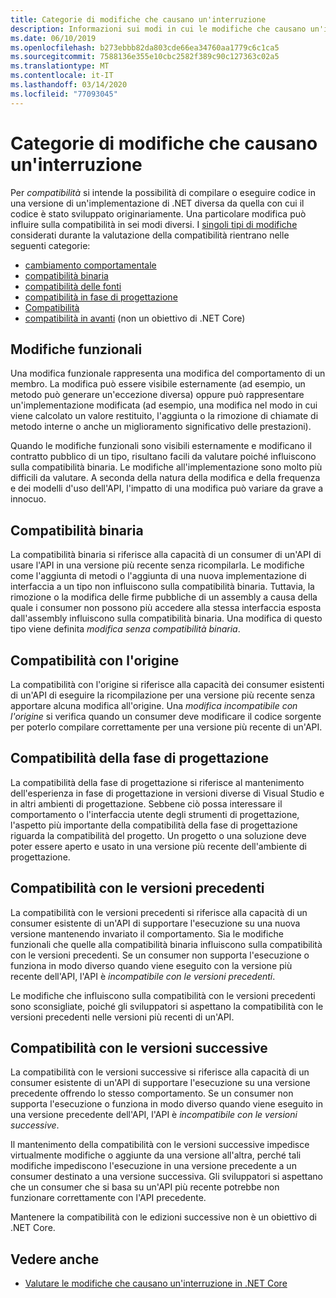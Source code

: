 ```yaml
---
title: Categorie di modifiche che causano un'interruzione
description: Informazioni sui modi in cui le modifiche che causano un'interruzione vengono categorizzate in .NET Core.
ms.date: 06/10/2019
ms.openlocfilehash: b273ebbb82da803cde66ea34760aa1779c6c1ca5
ms.sourcegitcommit: 7588136e355e10cbc2582f389c90c127363c02a5
ms.translationtype: MT
ms.contentlocale: it-IT
ms.lasthandoff: 03/14/2020
ms.locfileid: "77093045"
---
```

# <a name="breaking-change-categories"></a>Categorie di modifiche che causano un'interruzione

Per *compatibilità* si intende la possibilità di compilare o eseguire codice in una versione di un'implementazione di .NET diversa da quella con cui il codice è stato sviluppato originariamente. Una particolare modifica può influire sulla compatibilità in sei modi diversi. I [singoli tipi di modifiche](index.md) considerati durante la valutazione della compatibilità rientrano nelle seguenti categorie:

- [cambiamento comportamentale](#behavioral-change)
- [compatibilità binaria](#binary-compatibility)
- [compatibilità delle fonti](#source-compatibility)
- [compatibilità in fase di progettazione](#design-time-compatibility)
- [Compatibilità](#backwards-compatibility)
- [compatibilità in avanti](#forward-compatibility) (non un obiettivo di .NET Core)

## <a name="behavioral-change"></a>Modifiche funzionali

Una modifica funzionale rappresenta una modifica del comportamento di un membro. La modifica può essere visibile esternamente (ad esempio, un metodo può generare un'eccezione diversa) oppure può rappresentare un'implementazione modificata (ad esempio, una modifica nel modo in cui viene calcolato un valore restituito, l'aggiunta o la rimozione di chiamate di metodo interne o anche un miglioramento significativo delle prestazioni).

Quando le modifiche funzionali sono visibili esternamente e modificano il contratto pubblico di un tipo, risultano facili da valutare poiché influiscono sulla compatibilità binaria. Le modifiche all'implementazione sono molto più difficili da valutare. A seconda della natura della modifica e della frequenza e dei modelli d'uso dell'API, l'impatto di una modifica può variare da grave a innocuo.

## <a name="binary-compatibility"></a>Compatibilità binaria

La compatibilità binaria si riferisce alla capacità di un consumer di un'API di usare l'API in una versione più recente senza ricompilarla. Le modifiche come l'aggiunta di metodi o l'aggiunta di una nuova implementazione di interfaccia a un tipo non influiscono sulla compatibilità binaria. Tuttavia, la rimozione o la modifica delle firme pubbliche di un assembly a causa della quale i consumer non possono più accedere alla stessa interfaccia esposta dall'assembly influiscono sulla compatibilità binaria. Una modifica di questo tipo viene definita *modifica senza compatibilità binaria*.

## <a name="source-compatibility"></a>Compatibilità con l'origine

La compatibilità con l'origine si riferisce alla capacità dei consumer esistenti di un'API di eseguire la ricompilazione per una versione più recente senza apportare alcuna modifica all'origine. Una *modifica incompatibile con l'origine* si verifica quando un consumer deve modificare il codice sorgente per poterlo compilare correttamente per una versione più recente di un'API.

## <a name="design-time-compatibility"></a>Compatibilità della fase di progettazione

La compatibilità della fase di progettazione si riferisce al mantenimento dell'esperienza in fase di progettazione in versioni diverse di Visual Studio e in altri ambienti di progettazione. Sebbene ciò possa interessare il comportamento o l'interfaccia utente degli strumenti di progettazione, l'aspetto più importante della compatibilità della fase di progettazione riguarda la compatibilità del progetto. Un progetto o una soluzione deve poter essere aperto e usato in una versione più recente dell'ambiente di progettazione.

## <a name="backwards-compatibility"></a>Compatibilità con le versioni precedenti

La compatibilità con le versioni precedenti si riferisce alla capacità di un consumer esistente di un'API di supportare l'esecuzione su una nuova versione mantenendo invariato il comportamento. Sia le modifiche funzionali che quelle alla compatibilità binaria influiscono sulla compatibilità con le versioni precedenti. Se un consumer non supporta l'esecuzione o funziona in modo diverso quando viene eseguito con la versione più recente dell'API, l'API è *incompatibile con le versioni precedenti*.

Le modifiche che influiscono sulla compatibilità con le versioni precedenti sono sconsigliate, poiché gli sviluppatori si aspettano la compatibilità con le versioni precedenti nelle versioni più recenti di un'API.

## <a name="forward-compatibility"></a>Compatibilità con le versioni successive

La compatibilità con le versioni successive si riferisce alla capacità di un consumer esistente di un'API di supportare l'esecuzione su una versione precedente offrendo lo stesso comportamento. Se un consumer non supporta l'esecuzione o funziona in modo diverso quando viene eseguito in una versione precedente dell'API, l'API è *incompatibile con le versioni successive*.

Il mantenimento della compatibilità con le versioni successive impedisce virtualmente modifiche o aggiunte da una versione all'altra, perché tali modifiche impediscono l'esecuzione in una versione precedente a un consumer destinato a una versione successiva. Gli sviluppatori si aspettano che un consumer che si basa su un'API più recente potrebbe non funzionare correttamente con l'API precedente.

Mantenere la compatibilità con le edizioni successive non è un obiettivo di .NET Core.

## <a name="see-also"></a>Vedere anche

- [Valutare le modifiche che causano un'interruzione in .NET Core](index.md)
